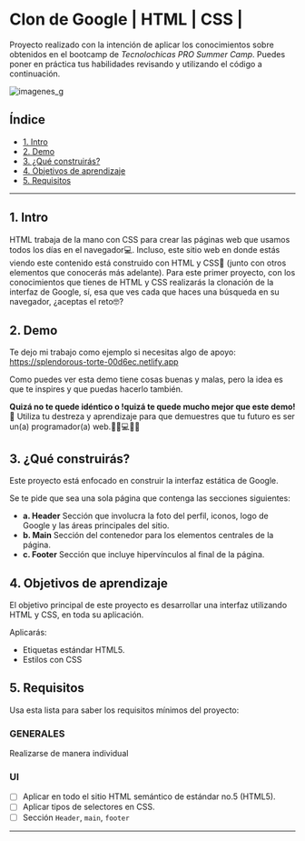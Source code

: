 # Clon de Google | HTML | CSS |
Proyecto realizado con la intención de aplicar los conocimientos sobre obtenidos en el bootcamp de *Tecnolochicas PRO Summer Camp*.
Puedes poner en práctica tus habilidades revisando y utilizando el código a continuación.

![imagenes_g]("./../imagenes_g/google_logo.svg")

## Índice
* [1. Intro](url)
* [2. Demo](url)
* [3. ¿Qué construirás?](url)
* [4. Objetivos de aprendizaje](url)
* [5. Requisitos](url)

****

## 1. Intro
HTML trabaja de la mano con CSS para crear las páginas web que usamos todos los días en el navegador💻. 
Incluso, este sitio web en donde estás viendo este contenido está construido con HTML y CSS🤯 
(junto con otros elementos que conocerás más adelante). Para este primer proyecto, con los conocimientos 
que tienes de HTML y CSS realizarás la clonación de la interfaz de Google, sí, esa que ves cada que haces 
una búsqueda en su navegador, ¿aceptas el reto🤓?

## 2. Demo
Te dejo mi trabajo como ejemplo si necesitas algo de apoyo:
https://splendorous-torte-00d6ec.netlify.app

Como puedes ver esta demo tiene cosas buenas y malas, pero la idea es que te inspires y que puedas hacerlo también.

  **Quizá no te quede idéntico o !quizá te quede mucho mejor que este demo!🤩** 
  Utiliza tu destreza y aprendizaje para que demuestres que tu futuro es ser un(a) programador(a) web.👩🏻💻👦🏻

## 3. ¿Qué construirás?
Este proyecto está enfocado en construir la interfaz estática de Google.

Se te pide que sea una sola página que contenga las secciones siguientes:
  - **a. Header**
    Sección que involucra la foto del perfil, iconos, logo de Google y las áreas principales del sitio.
  - **b. Main**
    Sección del contenedor para los elementos centrales de la página. 
  - **c. Footer**
    Sección que incluye hipervínculos al final de la página.
    
## 4. Objetivos de aprendizaje
El objetivo principal de este proyecto es desarrollar una interfaz utilizando HTML y CSS, en toda su aplicación.

Aplicarás:

- Etiquetas estándar HTML5.
- Estilos con CSS

## 5. Requisitos
Usa esta lista para saber los requisitos mínimos del proyecto:

### GENERALES

Realizarse de manera individual

### UI
- [ ] Aplicar en todo el sitio HTML semántico de estándar no.5 (HTML5).
- [ ] Aplicar tipos de selectores en CSS.
- [ ] Sección `Header`, `main`, `footer`
****
